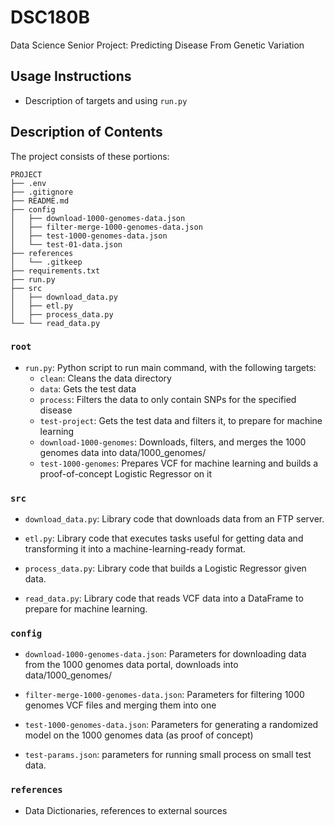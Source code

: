 # DSC180B
Data Science Senior Project: Predicting Disease From Genetic Variation

## Usage Instructions

* Description of targets and using `run.py`

## Description of Contents

The project consists of these portions:
```
PROJECT
├── .env
├── .gitignore
├── README.md
├── config
│   ├── download-1000-genomes-data.json
│   ├── filter-merge-1000-genomes-data.json
│   ├── test-1000-genomes-data.json
│   └── test-01-data.json
├── references
│   └── .gitkeep
├── requirements.txt
├── run.py
├── src
│   ├── download_data.py
│   ├── etl.py
│   ├── process_data.py
└── └── read_data.py
```

### `root`

* `run.py`: Python script to run main command, with the following targets:
    * `clean`: Cleans the data directory
    * `data`: Gets the test data
    * `process`: Filters the data to only contain SNPs for the specified disease
    * `test-project`: Gets the test data and filters it, to prepare for machine learning
    * `download-1000-genomes`: Downloads, filters, and merges the 1000 genomes data into data/1000_genomes/
    * `test-1000-genomes`: Prepares VCF for machine learning and builds a proof-of-concept Logistic Regressor on it

### `src`

* `download_data.py`: Library code that downloads data from an FTP server.

* `etl.py`: Library code that executes tasks useful for getting data and transforming it into a machine-learning-ready format.

* `process_data.py`: Library code that builds a Logistic Regressor given data.

* `read_data.py`: Library code that reads VCF data into a DataFrame to prepare for machine learning.

### `config`

* `download-1000-genomes-data.json`: Parameters for downloading data from the 1000 genomes data portal, downloads into data/1000_genomes/

* `filter-merge-1000-genomes-data.json`: Parameters for filtering 1000 genomes VCF files and merging them into one

* `test-1000-genomes-data.json`: Parameters for generating a randomized model on the 1000 genomes data (as proof of concept)
  
* `test-params.json`: parameters for running small process on small
  test data.

### `references`

* Data Dictionaries, references to external sources
